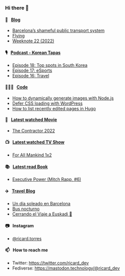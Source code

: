 ### Hi there 👋

#### 📝 &nbsp;&nbsp;[Blog](https://ricard.blog)

- [Barcelona’s shameful public transport system](https://ricard.blog/rant/barcelona-shameful-public-transport-system/)
- [Flying](https://ricard.blog/personal/flying/)
- [Weeknote 22 (2022)](https://ricard.blog/weeknote/week-22-2022/)

#### 🎙 &nbsp;&nbsp;[Podcast - Korean Tapas](https://koreantapas.show/)

- [Episode 18: Top spots in South Korea](https://anchor.fm/korean-tapas/episodes/Episode-18-Top-spots-in-South-Korea-e1k57la)
- [Episode 17: eSports](https://anchor.fm/korean-tapas/episodes/Episode-17-eSports-e1jhhb6)
- [Episode 16: Travel](https://anchor.fm/korean-tapas/episodes/Episode-16-Travel-e1iij17)

#### 👨🏻‍💻 &nbsp;&nbsp;[Code](https://ricard.dev)

- [How to dynamically generate images with Node.js](https://ricard.dev/how-to-dynamically-generate-images-with-node-js/)
- [Defer CSS loading with WordPress](https://ricard.dev/defer-css-loading-with-wordpress/)
- [How to list recently edited pages in Hugo](https://ricard.dev/how-to-list-recently-edited-pages-in-hugo/)

#### 🍿 &nbsp;&nbsp;[Latest watched Movie](https://quicoto.github.io/reviews/movies/)

- [The Contractor 2022](https://quicoto.github.io/reviews/movies/the-contractor-2022/)

#### 📺 &nbsp;&nbsp;[Latest watched TV Show](https://quicoto.github.io/reviews/tv-shows)

- [For All Mankind 1x2](https://quicoto.github.io/reviews/tv-shows/for-all-mankind/1x2/)

#### 📚 &nbsp;&nbsp;[Latest read Book](https://ricard.blog/books/)

- [Executive Power (Mitch Rapp, #6)](https://www.goodreads.com/review/show/4644996172?utm_medium=api&amp;utm_source=rss)

#### ✈️ &nbsp;&nbsp;[Travel Blog](https://www.quicoto.com/)

- [Un día soleado en Barcelona](https://www.quicoto.com/un-dia-soleado-en-barcelona/)
- [Bus nocturno](https://www.quicoto.com/bus-nocturno/)
- [Cerrando el Viaje a Euskadi 👋](https://www.quicoto.com/cerrando-el-viaje-a-euskadi/)

#### 📷 &nbsp;&nbsp;Instagram
- [@ricard.torres](https://www.instagram.com/ricard.torres/)

#### 📫 &nbsp;&nbsp;How to reach me

- Twitter: https://twitter.com/ricard_dev
- Fediverse: https://mastodon.technology/@ricard_dev
